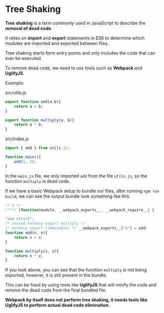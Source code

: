 # Tree Shaking

**Tree shaking** is a term commonly used in JavaScript to describe the **removal of dead code**.

It relies on **import** and **export** statements in ES6 to determine which modules are imported and exported between files.

Tree shaking starts form entry points and only includes the code that can ever be executed.

To remove dead code, we need to use tools such as **Webpack** and **UglifyJS**.

Example:

src/utils.js

```javascript
export function add(a,b){
    return a + b;
}

export function multiply(a, b){
    return a * b;
}
```

src/index.js

```javascript
import { add } from utils.js;

function main(){
    add(1, 2);
}
```

In the `main.js` file, we only imported `add` from the file `utils.js`, so the function `multiply` is dead code.

If we have a basic Webpack setup to bundle our files, after running `npm run build`, we can see the output bundle look something like this:

```javascript
/* 1 */
/***/ (function(module, __webpack_exports__, __webpack_require__) {

"use strict";
/* unused harmony export multiply */
/* harmony export (immutable) */ __webpack_exports__["a"] = add;
function add(x, x){
    return x + x;
}

function multiply(x, x){
    return x * x;
}
```

If you look above, you can see that the function `multiply` is not being exported, however, it is still present in the bundle.

This can be fixed by using tools like **UglifyJS** that will minify the code and remove the dead code from the final bundled file.

**Webpack by itself does not perform tree shaking, it needs tools like UglifyJS to perform actual dead code elimination.**

